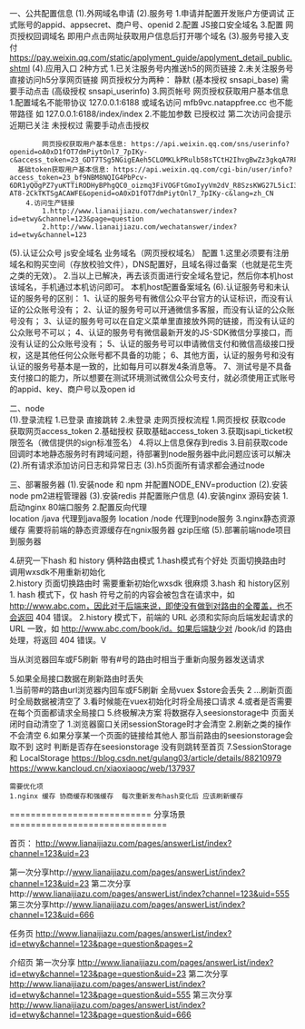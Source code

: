 一、公共配置信息
 (1).外网域名申请
 (2).服务号
		1.申请并配置开发账户方便调试  正式账号的appid、appsecret、商户号、openid
		2.配置 JS接口安全域名 
		3.配置 网页授权回调域名 即用户点击网址获取用户信息后打开哪个域名
 (3).服务号接入支付 https://pay.weixin.qq.com/static/applyment_guide/applyment_detail_public.shtml
 (4).应用入口 2种方式
		1.已关注服务号内推送h5的网页链接 
		2.未关注服务号直接访问h5分享网页链接
		  网页授权分为两种：
			   静默 (基本授权 snsapi_base)
			   需要手动点击 (高级授权 snsapi_userinfo)
	  3.网页帐号	网页授权获取用户基本信息  
			1.配置域名不能带协议  127.0.0.1:6188  或域名访问 mfb9vc.natappfree.cc  也不能带路径 如 127.0.0.1:6188/index/index
			2.不能加参数
			已授权过 第二次访问会提示近期已关注
			未授权过 需要手动点击授权
			
			网页授权获取用户基本信息: https://api.weixin.qq.com/sns/userinfo?openid=oA0xD1fOT7dmPiytOnl7_7pIKy-c&access_token=23_GDT7TSg5NGigEAeh5CLOMKLkPRulb58sTCtH2IhvgBwZz3gkqA7RFYWp7zZMjYJJRXLoIiKtYu9vXiR8tHN9XA&lang=zh_CN
      基础token获取用户基本信息: https://api.weixin.qq.com/cgi-bin/user/info?access_token=23_bf9NBM8NQIG4PbPcv-6DR1yQOgPZ7yuKTTiRODHyBPhgQC0_oizmq3FiVOGFtGmoIyyVm2dV_R8SzsKWG27L5icI3iTxqya0KJNYC2ZbBTMtLKX1KPSwLB7qB3nUIgDgjnAuvBg-AT8-2CkTKTSgACAWFE&openid=oA0xD1fOT7dmPiytOnl7_7pIKy-c&lang=zh_CN
		4.访问生产链接  
			1.http://www.lianaijiazu.com/wechatanswer/index?id=etwy&channel=123&page=question
			2.http://www.lianaijiazu.com/wechatanswer/index?id=etwy&channel=123
 (5).认证公众号 js安全域名  业务域名（网页授权域名） 配置
		1.这里必须要有注册域名和购买空间（存放校验文件），DNS配置好，且域名得过备案（也就是花生壳之类的无效）。
		2.当以上已解决，再去该页面进行安全域名登记，然后你本机host该域名，手机通过本机访问即可。
			本机host配置备案域名
 (6).认证服务号和未认证的服务号的区别：
		1、认证的服务号有微信公众平台官方的认证标识，而没有认证的公众账号没有；
		2、认证的服务号可以开通微信多客服，而没有认证的公众账号没有；
		3、认证的服务号可以在自定义菜单里直接放外网的链接，而没有认证的公众账号不可以；
    4、认证的服务号有微信最新开发的JS-SDK微信分享接口，而没有认证的公众账号没有；
    5、认证的服务号可以申请微信支付和微信高级接口授权，这是其他任何公众账号都不具备的功能；
    6、其他方面，认证的服务号和没有认证的服务号基本是一致的，比如每月可以群发4条消息等。
		7、测试号是不具备支付接口的能力，所以想要在测试环境测试微信公众号支付，就必须使用正式账号的appid、key、商户号以及open id

二、node  
    (1).登录流程
	    1.已登录 直接跳转 
			2.未登录 走网页授权流程
				1.网页授权 
				 获取code 
				 获取网页access_token
				2.基础授权
				 获取基础access_token
				3.获取jsapi_ticket权限签名（微信提供的sign标准签名）
				4.将以上信息保存到redis
			3.目前获取code回调时本地静态服务时有跨域问题，待部署到node服务器中此问题应该可以解决
		(2).所有请求添加访问日志和异常日志
		(3).h5页面所有请求都会通过node

三、部署服务器
 (1).安装node 和 npm 并配置NODE_ENV=production
 (2).安装node pm2进程管理器
 (3).安装redis 并配置账户信息
 (4).安装nginx 源码安装 
    1.启动nginx 80端口服务
		2.配置反向代理  
		  location  /java  代理到java服务
			location  /node  代理到node服务
    3.nginx静态资源缓存
		  需要将前端的静态资源缓存在ngnix服务器
			gzip压缩
 (5).部署前端node项目到服务器

4.研究一下hash 和  history 俩种路由模式
	1.hash模式有个好处 页面切换路由时 调用wxsdk不用重新初始化    
	2.history  页面切换路由时  需要重新初始化wxsdk 很麻烦
	3.hash 和  history区别
		1. hash 模式下，仅 hash 符号之前的内容会被包含在请求中，如 http://www.abc.com，因此对于后端来说，即使没有做到对路由的全覆盖，也不会返回 404 错误。
		2.history 模式下，前端的 URL 必须和实际向后端发起请求的 URL 一致，如 http://www.abc.com/book/id。如果后端缺少对 /book/id 的路由处理，将返回 404 错误。V

当从浏览器回车或F5刷新 带有#号的路由时相当于重新向服务器发送请求

5.如果全局接口数据在刷新路由时丢失  
	 1.当前带#的路由url浏览器内回车或F5刷新 全局vuex $store会丢失 
   2 ...刷新页面时全局数据被清空了
	 3.看时候能在vuex初始化时将全局接口请求
	 4.或者是否需要在每个页面都请求全局接口
	 5.终极解决方案 将数据存入seesionstorage中 页面关闭时自动清空了
	   1.浏览器窗口关闭sessionStorage时才会清空
		 2.刷新之类的操作不会清空
	 6.如果分享某一个页面的链接给其他人 那当前路由的seesionstorage会取不到 
	   这时 判断是否存在seesionstorage 没有则跳转至首页
	 7.SessionStorage 和 LocalStorage
	   https://blog.csdn.net/gulang03/article/details/88210979
		 https://www.kancloud.cn/xiaoxiaoqc/web/137937
		 
		 
		 
	需要优化项
	1.nginx 缓存 协商缓存和强缓存  每次重新发布hash变化后 应该刷新缓存



===========================   分享场景  ==============================

首页：
http://www.lianaijiazu.com/pages/answerList/index?channel=123&uid=23

第一次分享http://www.lianaijiazu.com/pages/answerList/index?channel=123&uid=23
第二次分享http://www.lianaijiazu.com/pages/answerList/index?channel=123&uid=555
第三次分享http://www.lianaijiazu.com/pages/answerList/index?channel=123&uid=666

任务页
http://www.lianaijiazu.com/pages/answerList/index?id=etwy&channel=123&page=question&pages=2

介绍页
第一次分享 http://www.lianaijiazu.com/pages/answerList/index?id=etwy&channel=123&page=question&uid=23
第二次分享 http://www.lianaijiazu.com/pages/answerList/index?id=etwy&channel=123&page=question&uid=555
第三次分享 http://www.lianaijiazu.com/pages/answerList/index?id=etwy&channel=123&page=question&uid=666

